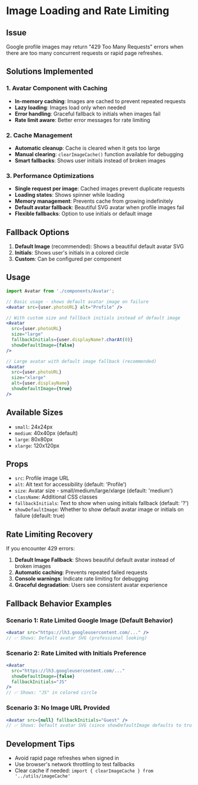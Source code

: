 # Image Loading and Rate Limiting

## Issue
Google profile images may return "429 Too Many Requests" errors when there are too many concurrent requests or rapid page refreshes.

## Solutions Implemented

### 1. Avatar Component with Caching
- **In-memory caching**: Images are cached to prevent repeated requests
- **Lazy loading**: Images load only when needed
- **Error handling**: Graceful fallback to initials when images fail
- **Rate limit aware**: Better error messages for rate limiting

### 2. Cache Management
- **Automatic cleanup**: Cache is cleared when it gets too large
- **Manual clearing**: `clearImageCache()` function available for debugging
- **Smart fallbacks**: Shows user initials instead of broken images

### 3. Performance Optimizations
- **Single request per image**: Cached images prevent duplicate requests
- **Loading states**: Shows spinner while loading
- **Memory management**: Prevents cache from growing indefinitely
- **Default avatar fallback**: Beautiful SVG avatar when profile images fail
- **Flexible fallbacks**: Option to use initials or default image

## Fallback Options
1. **Default Image** (recommended): Shows a beautiful default avatar SVG
2. **Initials**: Shows user's initials in a colored circle
3. **Custom**: Can be configured per component

## Usage

```jsx
import Avatar from './components/Avatar';

// Basic usage - shows default avatar image on failure
<Avatar src={user.photoURL} alt="Profile" />

// With custom size and fallback initials instead of default image
<Avatar 
  src={user.photoURL}
  size="large"
  fallbackInitials={user.displayName?.charAt(0)}
  showDefaultImage={false}
/>

// Large avatar with default image fallback (recommended)
<Avatar 
  src={user.photoURL}
  size="xlarge"
  alt={user.displayName}
  showDefaultImage={true}
/>
```

## Available Sizes
- `small`: 24x24px
- `medium`: 40x40px (default)
- `large`: 80x80px
- `xlarge`: 120x120px

## Props
- `src`: Profile image URL
- `alt`: Alt text for accessibility (default: 'Profile')
- `size`: Avatar size - small/medium/large/xlarge (default: 'medium')
- `className`: Additional CSS classes
- `fallbackInitials`: Text to show when using initials fallback (default: '?')
- `showDefaultImage`: Whether to show default avatar image or initials on failure (default: true)

## Rate Limiting Recovery
If you encounter 429 errors:
1. **Default Image Fallback**: Shows beautiful default avatar instead of broken images
2. **Automatic caching**: Prevents repeated failed requests
3. **Console warnings**: Indicate rate limiting for debugging
4. **Graceful degradation**: Users see consistent avatar experience

## Fallback Behavior Examples

### Scenario 1: Rate Limited Google Image (Default Behavior)
```jsx
<Avatar src="https://lh3.googleusercontent.com/..." />
// ✅ Shows: Default avatar SVG (professional looking)
```

### Scenario 2: Rate Limited with Initials Preference
```jsx
<Avatar 
  src="https://lh3.googleusercontent.com/..." 
  showDefaultImage={false}
  fallbackInitials="JS" 
/>
// ✅ Shows: "JS" in colored circle
```

### Scenario 3: No Image URL Provided
```jsx
<Avatar src={null} fallbackInitials="Guest" />
// ✅ Shows: Default avatar SVG (since showDefaultImage defaults to true)
```

## Development Tips
- Avoid rapid page refreshes when signed in
- Use browser's network throttling to test fallbacks
- Clear cache if needed: `import { clearImageCache } from '../utils/imageCache'`
